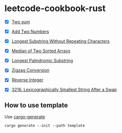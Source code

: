 # leetcode-cookbook-rust

- [x] [Two sum](https://leetcode.com/problems/two-sum/description/)
- [x] [Add Two Numbers](https://leetcode.com/problems/add-two-numbers/)
- [x] [Longest Substring Without Repeating Characters](https://leetcode.com/problems/longest-substring-without-repeating-characters/)
- [x] [Median of Two Sorted Arrays](https://leetcode.com/problems/median-of-two-sorted-arrays/)
- [x] [Longest Palindromic Substring](https://leetcode.com/problems/longest-palindromic-substring/description/)
- [x] [Zigzag Conversion](https://leetcode.com/problems/zigzag-conversion/)
- [x] [Reverse Integer](https://leetcode.com/problems/reverse-integer/)
- [x] [3216. Lexicographically Smallest String After a Swap](https://leetcode.com/contest/weekly-contest-406/problems/lexicographically-smallest-string-after-a-swap/)


## How to use template

Use [cargo-generate](https://github.com/cargo-generate/cargo-generate)

```
cargo generate --init --path template
```